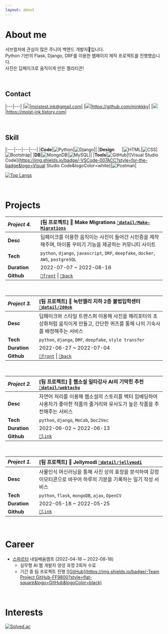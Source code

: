 ```yaml
---
layout: about 
---
```


# About me
서브컬처에 관심이 많은 주니어 백엔드 개발자🌱입니다.<br/>
Python 기반의 Flask, Django, DRF를 이용한 웹페이지 제작 프로젝트를 진행했습니다.  
사진은 딥페이크로 움직이게 만든 젤리티콘!

<br/>

## Contact

|---|---|
|![](https://img.shields.io/badge/-Gmail-fff?style=square&logo=Gmail&logoColor=black)|<moistest.ink@gmail.com>|
|![](https://img.shields.io/badge/-Github-fff?style=square&logo=GitHub&logoColor=black)|<https://github.com/minkkky>|
|![](https://img.shields.io/badge/-Blog-fff?style=square&logo=Tistory&logoColor=black)|<https://moist-ink.tistory.com>|

<br/>

## Skill

|:---|---|---|---|
|**Code**|![Python](https://img.shields.io/badge/-Python-3776AB?style=for-the-badge&logo=Python&logoColor=white)|![Django](https://img.shields.io/badge/-Django-092E20?style=for-the-badge&logo=Django&logoColor=white)||
|**Design** &nbsp;&nbsp;&nbsp;&nbsp;&nbsp;|![HTML](https://img.shields.io/badge/-HTML-E34F26?style=for-the-badge&logo=HTML5&logoColor=white)|![CSS](https://img.shields.io/badge/-CSS-1572B6?style=for-the-badge&logo=CSS3&logoColor=white)|![Bootstrap](https://img.shields.io/badge/-Bootstrap-7952B3?style=for-the-badge&logo=Bootstrap&logoColor=white)|
|**DB**|![MongoDB](https://img.shields.io/badge/-MongoDB-47A248?style=for-the-badge&logo=MongoDB&logoColor=white)|![MySQL](https://img.shields.io/badge/-MySQL-4479A1?style=for-the-badge&logo=MySQL&logoColor=white)||
|**Tools**|![GitHub](https://img.shields.io/badge/-GitHub-181717?style=for-the-badge&logo=GitHub&logoColor=white)|![Visual Studio Code](https://img.shields.io/badge/-VSCode-007ACC?style=for-the-badge&logo=Visual Studio Code&logoColor=white)|![Postman](https://img.shields.io/badge/-Postman-FF6C37?style=for-the-badge&logo=Postman&logoColor=white)|

[![Top Langs](https://github-readme-stats.vercel.app/api/top-langs/?username=minkkky&layout=compact)](https://github.com/minkkky)

<br/>

# Projects

|_Project 4._|[팀 프로젝트]&nbsp;🚀&nbsp;Make Migrations [`🔗datail/Make-Migrations`](/2022-07-07/WM)|
|:---|:---|
|**Desc**|딥페이크를 이용한 움직이는 사진이 들어간 시민증을 제작해주며, 마이룸 꾸미기 기능을 제공하는 커뮤니티 사이트|
|**Tech**|`python`, `django`, `javascript`, `DRF`, `deepfake`, `docker`, `AWS`, `postgreSQL`|
|**Duration&nbsp;&nbsp;&nbsp;&nbsp;&nbsp;**|2022-07-07 ~ 2022-08-16|
|**Github**|[`🔗front`](https://github.com/cmjcum/WM_front) \| [`🔗back`](https://github.com/cmjcum/WM_back)|

<br/>

|_Project 3._|[팀 프로젝트]&nbsp;🎩&nbsp;녹턴앨리 지하 2층 불법입학센터 [`🔗datail/200ok`](/2022-06-27/200ok)|
|:---|:---|
|**Desc**|딥페이크와 스타일 트랜스퍼 이용해 사진을 해리포터의 초상화처럼 움직이게 만들고, 간단한 퀴즈를 통해 나의 기숙사를 배정해주는 서비스|
|**Tech**|`python`, `django`, `DRF`, `deepfake`, `style transfer`|
|**Duration&nbsp;&nbsp;&nbsp;&nbsp;**|2022-06-27 ~ 2022-07-04|
|**Github**|[`🔗front`](https://github.com/cmjcum/200ok_frontend) \| [`🔗back`](https://github.com/cmjcum/200ok_backend)|

<br/>

|_Project 2._|[팀 프로젝트]&nbsp;🤖&nbsp;웹소설 일타강사 AI의 기막힌 추천 [`🔗datail/webtachu`](/2022-06-02/webtachu)|
|:---|:---|
|**Desc**|자연어 처리를 이용해 웹소설의 스토리를 벡터 임베딩하여 사용자가 좋아한 작품의 줄거리와 유사도가 높은 작품을 추천해주는 서비스|
|**Tech**|`python`, `django`, `MeCab`, `Doc2Vec`|
|**Duration&nbsp;&nbsp;&nbsp;&nbsp;**|2022-06-02 ~ 2022-06-13|
|**Github**|[`🔗link`](https://github.com/cmjcum/webtachu)|

<br/>

|_Project 1._|[팀 프로젝트]&nbsp;🍮&nbsp;Jellymodi [`🔗datail/jellymodi`](/2022-05-18/jellymodi)|
|:---|:---|
|**Desc**|사물인식 머신러닝을 통해 사진 상의 표정을 분석하여 감정 이모티콘으로 바꾸어 하루의 기분을 기록하는 일기 작성 서비스|
|**Tech**|`python`, `flask`, `mongoDB`, `ajax`, `OpenCV`|
|**Duration&nbsp;&nbsp;&nbsp;&nbsp;**|2022-05-18 ~ 2022-05-25|
|**Github**|[`🔗link`](https://github.com/cmjcum/Jellymodi_team)|

<br/>

# Career
* [스파르타](https://spartacodingclub.kr/) 내일배움캠프 (2022-04-18 ~ 2022-08-18)
  * 실무형 AI 웹 개발자 양성 과정 2회차 수료
  * 기간 중 팀 프로젝트 진행
 [![GitHub](https://img.shields.io/badge/-Team Project GitHub-FF9800?style=flat-square&logo=GitHub&logoColor=black)](https://github.com/cmjcum)

<br/>

# Interests
[![Solved.ac](http://mazassumnida.wtf/api/generate_badge?boj=mp98dl4)](https://solved.ac/profile/mp98dl4)